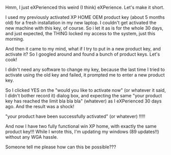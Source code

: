 Hmm, I just eXPerienced this weird (I think) eXPerience. Let's make it short.  
  
I used my previously activated XP HOME OEM product key (about 5 months old) for a fresh installation in my new laptop. I couldn't get activated the new machine with this key, of course. So i let it as is for the whole 30 days, and just expected, the THING locked my access to the system, just this morning.  
  
And then it came to my mind, what if I try to put in a new product key, and activate it? So I googled around and found a bunch of product keys. Let's cook!  
  
I didn't need any software to change my key, because the last time I tried to activate using the old key and failed, it prompted me to enter a new product key.  
  
So I clicked YES on the "would you like to activate now" (or whatever it said, I didn't bother record it) dialog box, and expecting the same "your product key has reached the limit bla bla bla" (whatever) as I eXPerienced 30 days ago. And the result was a shock!  
  
"your product have been successfully activated" (or whatever) !!!!!  
  
And now I have two fully functional win XP home, with exactly the same product key!!! While I wrote this, I'm updating my windows (89 updates!!) without any WGA hassle.  
  
Someone tell me please how can this be possible???